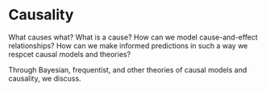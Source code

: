 # Causality

What causes what? What is a cause? How can we model cause-and-effect relationships? How can 
we make informed predictions in such a way we respcet causal models and theories?

Through Bayesian, frequentist, and other theories of causal models and causality, we discuss. 
